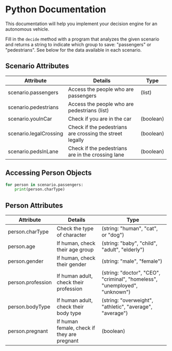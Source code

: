 # Python Documentation

This documentation will help you implement your decision engine for an autonomous vehicle.

Fill in the `decide` method with a program that analyzes the given scenario and returns a string to indicate which group to save: "passengers" or "pedestrians". See below for the data available in each scenario.

## Scenario Attributes

| Attribute | Details | Type |
|-----------|---------|------|
| scenario.passengers | Access the people who are passengers | (list) |
| scenario.pedestrians | Access the people who are pedestrians (list) |
| scenario.youInCar | Check if you are in the car | (boolean) |
| scenario.legalCrossing | Check if the pedestrians are crossing the street legally | (boolean) |
| scenario.pedsInLane | Check if the pedestrians are in the crossing lane | (boolean) |

## Accessing Person Objects

```python
for person in scenario.passengers:
    print(person.charType)
```

## Person Attributes

| Attribute | Details | Type |
|-----------|---------|------|
| person.charType | Check the type of character | (string: "human", "cat", or "dog") |
| person.age | If human, check their age group | (string: "baby", "child", "adult", "elderly") |
| person.gender | If human, check their gender | (string: "male", "female") |
| person.profession | If human adult, check their profession | (string: "doctor", "CEO", "criminal", "homeless", "unemployed", "unknown") |
| person.bodyType | If human adult, check their body type | (string: "overweight", "athletic", "average", "average") |
| person.pregnant | If human female, check if they are pregnant | (boolean) |
